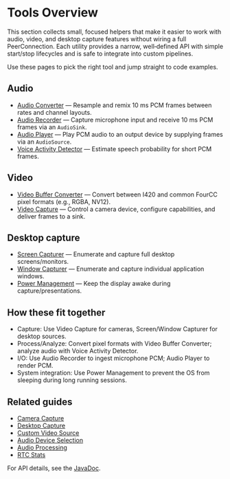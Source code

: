 # Tools Overview

This section collects small, focused helpers that make it easier to work with audio, video, and desktop capture features without wiring a full PeerConnection. Each utility provides a narrow, well‑defined API with simple start/stop lifecycles and is safe to integrate into custom pipelines.

Use these pages to pick the right tool and jump straight to code examples.

## Audio

- [Audio Converter](/tools/audio/audio-converter) — Resample and remix 10 ms PCM frames between rates and channel layouts.
- [Audio Recorder](/tools/audio/audio-recorder) — Capture microphone input and receive 10 ms PCM frames via an `AudioSink`.
- [Audio Player](/tools/audio/audio-player) — Play PCM audio to an output device by supplying frames via an `AudioSource`.
- [Voice Activity Detector](/tools/audio/voice-activity-detector) — Estimate speech probability for short PCM frames.

## Video

- [Video Buffer Converter](/tools/video/video-buffer-converter) — Convert between I420 and common FourCC pixel formats (e.g., RGBA, NV12).
- [Video Capture](/tools/video/video-capturer) — Control a camera device, configure capabilities, and deliver frames to a sink.

## Desktop capture

- [Screen Capturer](/tools/desktop/screen-capturer) — Enumerate and capture full desktop screens/monitors.
- [Window Capturer](/tools/desktop/window-capturer) — Enumerate and capture individual application windows.
- [Power Management](/tools/desktop/power-management) — Keep the display awake during capture/presentations.

## How these fit together

- Capture: Use Video Capture for cameras, Screen/Window Capturer for desktop sources.
- Process/Analyze: Convert pixel formats with Video Buffer Converter; analyze audio with Voice Activity Detector.
- I/O: Use Audio Recorder to ingest microphone PCM; Audio Player to render PCM.
- System integration: Use Power Management to prevent the OS from sleeping during long running sessions.

## Related guides

- [Camera Capture](/guide/video/camera-capture)
- [Desktop Capture](/guide/video/desktop-capture)
- [Custom Video Source](/guide/video/custom-video-source)
- [Audio Device Selection](/guide/audio/audio-devices)
- [Audio Processing](/guide/audio/audio-processing)
- [RTC Stats](/guide/monitoring/rtc-stats)

For API details, see the [JavaDoc](https://javadoc.io/doc/dev.onvoid.webrtc/webrtc-java/latest/index.html).
